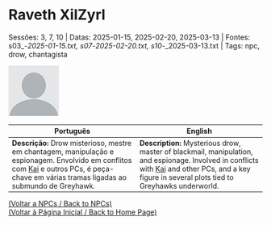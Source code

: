 
# Raveth XilZyrl

Sessões: 3, 7, 10 | Datas: 2025-01-15, 2025-02-20, 2025-03-13 | Fontes: s03_-_2025-01-15.txt, s07_-_2025-02-20.txt, s10_-_2025-03-13.txt | Tags: npc, drow, chantagista

![Raveth XilZyrl](blank.png)

| Português | English |
|-----------|---------|
| **Descrição:** Drow misterioso, mestre em chantagem, manipulação e espionagem. Envolvido em conflitos com [Kai](kai.md) e outros PCs, é peça-chave em várias tramas ligadas ao submundo de Greyhawk. | **Description:** Mysterious drow, master of blackmail, manipulation, and espionage. Involved in conflicts with [Kai](kai.md) and other PCs, and a key figure in several plots tied to Greyhawks underworld. |

[(Voltar a NPCs / Back to NPCs)](npcs_list.md)  
[(Voltar à Página Inicial / Back to Home Page)](home.md)



















